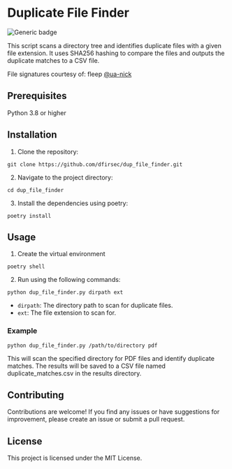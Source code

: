 # Duplicate File Finder

![Generic badge](https://img.shields.io/badge/python-3.8-blue.svg)

This script scans a directory tree and identifies duplicate files with a given file extension. It uses SHA256 hashing to compare the files and outputs the duplicate matches to a CSV file.

File signatures courtesy of: fleep [@ua-nick](https://github.com/ua-nick/fleep-py)

## Prerequisites

Python 3.8 or higher

## Installation

1. Clone the repository:

```text
git clone https://github.com/dfirsec/dup_file_finder.git
```

2. Navigate to the project directory:

```text
cd dup_file_finder
```

3. Install the dependencies using poetry:

```text
poetry install
```

## Usage

1. Create the virtual environment

```text
poetry shell
```

2. Run using the following commands:

```text
python dup_file_finder.py dirpath ext
```

- `dirpath`: The directory path to scan for duplicate files.
- `ext`: The file extension to scan for.

### Example

```text
python dup_file_finder.py /path/to/directory pdf
```

This will scan the specified directory for PDF files and identify duplicate matches. The results will be saved to a CSV file named duplicate_matches.csv in the results directory.

## Contributing

Contributions are welcome! If you find any issues or have suggestions for improvement, please create an issue or submit a pull request.

## License

This project is licensed under the MIT License.